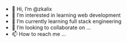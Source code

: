 - 👋 Hi, I’m @zkalix
- 👀 I’m interested in learning web development
- 🌱 I’m currently learning full stack engineering
- 💞️ I’m looking to collaborate on ...
- 📫 How to reach me ...

<!---
zkalix/zkalix is a ✨ special ✨ repository because its `README.md` (this file) appears on your GitHub profile.
You can click the Preview link to take a look at your changes.
--->
